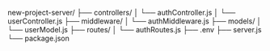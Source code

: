new-project-server/
├── controllers/
│   └── authController.js
│   └── userController.js
├── middleware/
│   └── authMiddleware.js
├── models/
│   └── userModel.js
├── routes/
│   └── authRoutes.js
├── .env
├── server.js
└── package.json